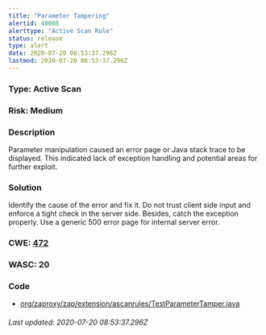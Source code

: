 ```yaml
---
title: "Parameter Tampering"
alertid: 40008
alerttype: "Active Scan Rule"
status: release
type: alert
date: 2020-07-20 08:53:37.296Z
lastmod: 2020-07-20 08:53:37.296Z
---
```

### Type: Active Scan

### Risk: Medium

### Description

Parameter manipulation caused an error page or Java stack trace to be displayed.  This indicated lack of exception handling and potential areas for further exploit.

### Solution

Identify the cause of the error and fix it.  Do not trust client side input and enforce a tight check in the server side.  Besides, catch the exception properly.  Use a generic 500 error page for internal server error.

### CWE: [472](https://cwe.mitre.org/data/definitions/472.html)

### WASC:  20

### Code

 * [org/zaproxy/zap/extension/ascanrules/TestParameterTamper.java](https://github.com/zaproxy/zap-extensions/blob/master/addOns/ascanrules/src/main/java/org/zaproxy/zap/extension/ascanrules/TestParameterTamper.java)

###### Last updated: 2020-07-20 08:53:37.296Z
